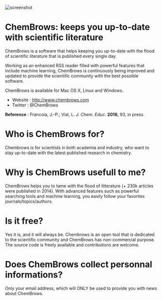 ![screenshot](http://i.imgur.com/6yE72c5.jpg?1)


ChemBrows: keeps you up-to-date with scientific literature
==========================================================


ChemBrows is a software that helps keeping you up-to-date with the flood of scientific literature that is published every single day.

Working as an enhanced RSS reader filled with powerful features that include machine learning, ChemBrows is continuously being improved and updated to provide the scientific community with the best possible software.

ChemBrows is available for Mac OS X, Linux and Windows.

* Website : http://www.chembrows.com
* Twitter : @ChemBrows

**Reference** : Francoia, J.-P.; Vial, L. *J. Chem. Educ.* **2016**, 93, in press.

# Who is ChemBrows for?

Chembrows is for scientists in both academia and industry, who want to stay up-to-date with the latest published research in chemistry.


# Why is ChemBrows usefull to me?

ChemBrows helps you to tame with the flood of litterature (+ 230k articles were published in 2014).
With advanced features such as powerful searching tools and machine learning, you easily follow your favorites journals/topics/authors.

 
# Is it free?

Yes it is, and it will always be. Chembrows is an open tool that is dedicated to the scientific community and ChemBrows has non-commercial purpose.
The source code is freely available and contributions are welcome.

 
# Does ChemBrows collect personnal informations?

Only your email address, which will ONLY be used to provide you with news about ChemBrows.
